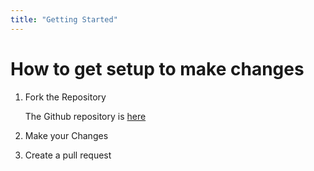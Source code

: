 ```yaml
---
title: "Getting Started"
---
```


# How to get setup to make changes

1. Fork the Repository 

    The Github repository is [here](https://code.gabe.rocks/gabriel/cyberfreedom)
2. Make your Changes
3. Create a pull request